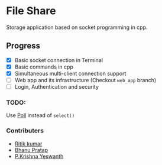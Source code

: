 # File Share
Storage application based on socket programming in cpp.

## Progress
- [x] Basic socket connection in Terminal
- [x] Basic commands in cpp
- [x] Simultaneous multi-client connection support
- [ ] Web app and its infrastructure (Checkout `web_app` branch)
- [ ] Login, Authentication and security

### TODO:
Use [Poll](http://man7.org/linux/man-pages/man2/poll.2.html) instead of `select()`

### Contributers
- [Ritik kumar](https://github.com/dev-ritik)
- [Bhanu Pratap](https://github.com/pratapb0807)
- [P.Krishna Yeswanth](https://github.com/krishnayeswanth99)